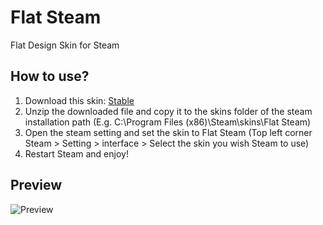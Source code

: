 # Flat Steam
Flat Design Skin for Steam

## How to use?
1. Download this skin: [Stable](https://github.com/raylee930/flat-steam/archive/master.zip)
2. Unzip the downloaded file and copy it to the skins folder of the steam installation path (E.g. C:\Program Files (x86)\Steam\skins\Flat Steam)
3. Open the steam setting and set the skin to Flat Steam (Top left corner Steam > Setting > interface > Select the skin you wish Steam to use)
4. Restart Steam and enjoy!

## Preview
![Preview](https://i.imgur.com/N9cLuxn.png)
